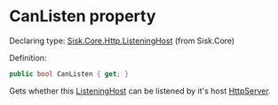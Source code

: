 <!--

Copyrights 2023 Sisk Framework - CypherPotato
Published under MIT license

!!! DO NOT EDIT THIS FILE !!!
This file was generated by a tool in the Sisk package. To edit the information in this documentation,
edit the XML documentation present in the Sisk source code.

-->


# CanListen property

Declaring type: [Sisk.Core.Http.ListeningHost](/spec/Sisk.Core.Http.ListeningHost.md) (from Sisk.Core)


Definition:

```cs
public bool CanListen { get; }
```

Gets whether this <a href="/spec/Sisk.Core.Http.ListeningHost.md">ListeningHost</a> can be listened by it's host <a href="/spec/Sisk.Core.Http.HttpServer.md">HttpServer</a>.

